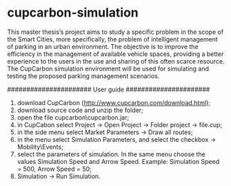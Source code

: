 # cupcarbon-simulation
This master thesis’s project aims to study a specific problem in the scope of the Smart Cities, more specifically, 
the problem of intelligent management of parking in an urban environment. The objective is to improve the efficiency 
in the management of available vehicle spaces, providing a better experience to the users in the use and sharing of 
this often scarce resource. The CupCarbon simulation environment will be used for simulating and testing the proposed 
parking management scenarios.

###################### User guide ######################

1. download CupCarbon (http://www.cupcarbon.com/download.html);
2. download source code and unzip the folder;
3. open the file cupcarbon\cupcarbon.jar;
4. in CupCabon select Project -> Open Project -> Folder project -> file.cup;
5. in the side menu select Market Parameters -> Draw all routes;
6. in the menu select Simulation Parameters, and select the checkbox -> Mobility\Events;
7. select the parameters of simulation. In the same menu choose the values Simulation Speed and Arrow Speed. 
   Example: Simulation Speed = 500, Arrow Speed = 50;   
8. Simulation -> Run Simulation.

